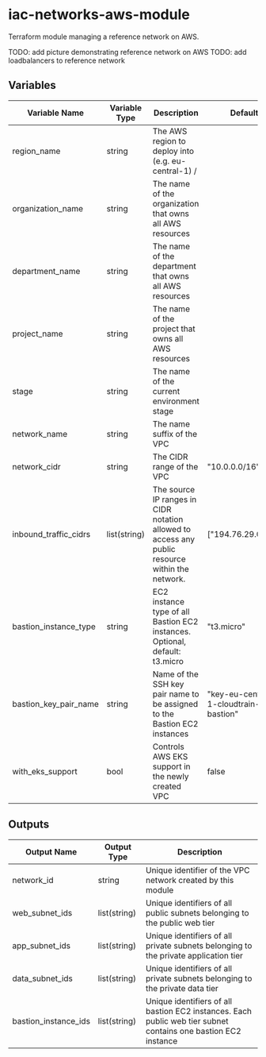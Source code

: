 # iac-networks-aws-module

Terraform module managing a reference network on AWS.

TODO: add picture demonstrating reference network on AWS
TODO: add loadbalancers to reference network
 
## Variables

Variable Name | Variable Type | Description | Default  
 --- | --- | --- | --- 
region_name | string | The AWS region to deploy into (e.g. eu-central-1) /
organization_name | string | The name of the organization that owns all AWS resources  
department_name | string | The name of the department that owns all AWS resources | 
project_name | string | The name of the project that owns all AWS resources |
stage | string | The name of the current environment stage |
network_name | string | The name suffix of the VPC | 
network_cidr | string | The CIDR range of the VPC | "10.0.0.0/16" 
inbound_traffic_cidrs | list(string) | The source IP ranges in CIDR notation allowed to access any public resource within the network. | ["194.76.29.0/24"] 
bastion_instance_type | string | EC2 instance type of all Bastion EC2 instances. Optional, default: t3.micro | "t3.micro"
bastion_key_pair_name | string | Name of the SSH key pair name to be assigned to the Bastion EC2 instances | "key-eu-central-1-cloudtrain-bastion" 
with_eks_support | bool | Controls AWS EKS support in the newly created VPC | false 

## Outputs

Output Name | Output Type | Description  
 --- | --- | ---  
network_id | string | Unique identifier of the VPC network created by this module
web_subnet_ids | list(string) | Unique identifiers of all public subnets belonging to the public web tier
app_subnet_ids | list(string) | Unique identifiers of all private subnets belonging to the private application tier
data_subnet_ids | list(string) | Unique identifiers of all private subnets belonging to the private data tier
bastion_instance_ids | list(string) | Unique identifiers of all bastion EC2 instances. Each public web tier subnet contains one bastion EC2 instance